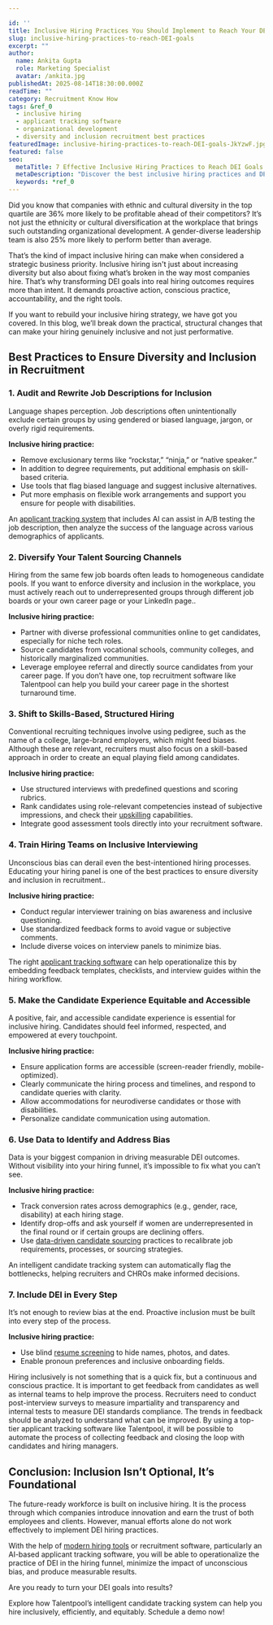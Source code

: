 ```yaml
---

id: ''
title: Inclusive Hiring Practices You Should Implement to Reach Your DEI Goals
slug: inclusive-hiring-practices-to-reach-DEI-goals
excerpt: ""
author:
  name: Ankita Gupta
  role: Marketing Specialist
  avatar: /ankita.jpg
publishedAt: 2025-08-14T18:30:00.000Z
readTime: ""
category: Recruitment Know How
tags: &ref_0
  - inclusive hiring
  - applicant tracking software
  - organizational development
  - diversity and inclusion recruitment best practices
featuredImage: inclusive-hiring-practices-to-reach-DEI-goals-JkYzwF.jpg
featured: false
seo:
  metaTitle: 7 Effective Inclusive Hiring Practices to Reach DEI Goals
  metaDescription: "Discover the best inclusive hiring practices and DEI recruitment strategies can ensure  organizational development through a diverse workforce. Read on for more."
  keywords: *ref_0
---
```


Did you know that companies with ethnic and cultural diversity in the top quartile are 36% more likely to be profitable ahead of their competitors? It’s not just the ethnicity or cultural diversification at the workplace that brings such outstanding organizational development. A gender-diverse leadership team is also 25% more likely to perform better than average.

That’s the kind of impact inclusive hiring can make when considered a strategic business priority. Inclusive hiring isn't just about increasing diversity but also about fixing what’s broken in the way most companies hire. That’s why transforming DEI goals into real hiring outcomes requires more than intent. It demands proactive action, conscious practice, accountability, and the right tools.  

If you want to rebuild your inclusive hiring strategy, we have got you covered. In this blog, we’ll break down the practical, structural changes that can make your hiring genuinely inclusive and not just performative.

## **Best Practices to Ensure Diversity and Inclusion in Recruitment**  

### **1\. Audit and Rewrite Job Descriptions for Inclusion**  

Language shapes perception. Job descriptions often unintentionally exclude certain groups by using gendered or biased language, jargon, or overly rigid requirements.  

**Inclusive hiring practice:**  

- Remove exclusionary terms like “rockstar,” “ninja,” or “native speaker.”  
- In addition to degree requirements, put additional emphasis on skill-based criteria.  
- Use tools that flag biased language and suggest inclusive alternatives.  
- Put more emphasis on flexible work arrangements and support you ensure for people with disabilities.  

An [applicant tracking system](https://www.thetalentpool.ai/blogs/everything-you-need-to-know-about-applicant-tracking-system-in-a-2025-guide) that includes AI can assist in A/B testing the job description, then analyze the success of the language across various demographics of applicants.  

### **2\. Diversify Your Talent Sourcing Channels**  

Hiring from the same few job boards often leads to homogeneous candidate pools. If you want to enforce diversity and inclusion in the workplace, you must actively reach out to underrepresented groups through different job boards or your own career page or your LinkedIn page..  

**Inclusive hiring practice:**  

- Partner with diverse professional communities online to get candidates, especially for niche tech roles.  
- Source candidates from vocational schools, community colleges, and historically marginalized communities.  
- Leverage employee referral and directly source candidates from your career page. If you don’t have one, top recruitment software like Talentpool can help you build your career page in the shortest turnaround time.  

### **3\. Shift to Skills-Based, Structured Hiring**  

Conventional recruiting techniques involve using pedigree, such as the name of a college, large-brand employers, which might feed biases. Although these are relevant, recruiters must also focus on a skill-based approach in order to create an equal playing field among candidates.  

**Inclusive hiring practice:**  

- Use structured interviews with predefined questions and scoring rubrics.  
- Rank candidates using role-relevant competencies instead of subjective impressions, and check their [upskilling](https://www.thetalentpool.ai/blogs/what-is-upskilling-and-why-is-it-important-for-your-team) capabilities.  
- Integrate good assessment tools directly into your recruitment software.  

### **4\. Train Hiring Teams on Inclusive Interviewing**  

Unconscious bias can derail even the best-intentioned hiring processes. Educating your hiring panel is one of the best practices to ensure diversity and inclusion in recruitment..  

**Inclusive hiring practice:**  

- Conduct regular interviewer training on bias awareness and inclusive questioning.  
- Use standardized feedback forms to avoid vague or subjective comments.  
- Include diverse voices on interview panels to minimize bias.  

The right [applicant tracking software](https://www.thetalentpool.ai) can help operationalize this by embedding feedback templates, checklists, and interview guides within the hiring workflow.  

### **5\. Make the Candidate Experience Equitable and Accessible**  

A positive, fair, and accessible candidate experience is essential for inclusive hiring. Candidates should feel informed, respected, and empowered at every touchpoint.  

**Inclusive hiring practice:**  

- Ensure application forms are accessible (screen-reader friendly, mobile-optimized).  
- Clearly communicate the hiring process and timelines, and respond to candidate queries with clarity.  
- Allow accommodations for neurodiverse candidates or those with disabilities.  
- Personalize candidate communication using automation.  

### **6\. Use Data to Identify and Address Bias**  

Data is your biggest companion in driving measurable DEI outcomes. Without visibility into your hiring funnel, it’s impossible to fix what you can’t see.  

**Inclusive hiring practice:**  

- Track conversion rates across demographics (e.g., gender, race, disability) at each hiring stage.  
- Identify drop-offs and ask yourself if women are underrepresented in the final round or if certain groups are declining offers.  
- Use [data-driven candidate sourcing](https://www.thetalentpool.ai/blogs/7-best-practices-for-data-driven-candidate-sourcing) practices to recalibrate job requirements, processes, or sourcing strategies.  

An intelligent candidate tracking system can automatically flag the bottlenecks, helping recruiters and CHROs make informed decisions.  

### **7\. Include DEI in Every Step**  

It’s not enough to review bias at the end. Proactive inclusion must be built into every step of the process.  

**Inclusive hiring practice:**  

- Use blind [resume screening](https://www.thetalentpool.ai/blogs/the-future-of-hiring-will-ai-resume-screening-software-replace-recruiters) to hide names, photos, and dates.  
- Enable pronoun preferences and inclusive onboarding fields.  

Hiring inclusively is not something that is a quick fix, but a continuous and conscious practice. It is important to get feedback from candidates as well as internal teams to help improve the process. Recruiters need to conduct post-interview surveys to measure impartiality and transparency and internal tests to measure DEI standards compliance. The trends in feedback should be analyzed to understand what can be improved. By using a top-tier applicant tracking software like Talentpool, it will be possible to automate the process of collecting feedback and closing the loop with candidates and hiring managers.  

## **Conclusion: Inclusion Isn’t Optional, It’s Foundational**  

The future-ready workforce is built on inclusive hiring. It is the process through which companies introduce innovation and earn the trust of both employees and clients. However, manual efforts alone do not work effectively to implement DEI hiring practices.

With the help of [modern hiring tools](https://www.thetalentpool.ai/blogs/how-modern-hiring-tools-make-finding-great-employees-easier) or recruitment software, particularly an AI-based applicant tracking software, you will be able to operationalize the practice of DEI in the hiring funnel, minimize the impact of unconscious bias, and produce measurable results.  

Are you ready to turn your DEI goals into results?  

Explore how Talentpool’s intelligent candidate tracking system can help you hire inclusively, efficiently, and equitably. Schedule a demo now!
